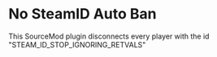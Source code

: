# No SteamID Auto Ban

This SourceMod plugin disconnects every player with the id "STEAM_ID_STOP_IGNORING_RETVALS"
